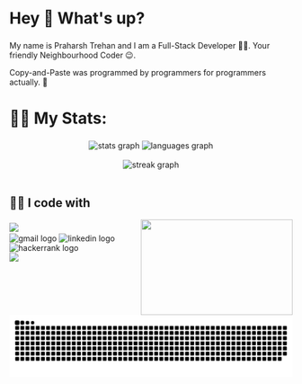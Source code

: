 <h1 align="left">Hey 👋 What's up?</h1>

###

<p align="left">My name is Praharsh Trehan and I am a Full-Stack Developer 👨‍💻. Your friendly Neighbourhood Coder 😉.</p>
<p align="left">Copy-and-Paste was programmed by programmers for programmers actually. 🧠</p>

###

<h1>👨‍💻 My Stats:</h1>

###

<!-- <div align="center">
  <img src="https://github-readme-stats.vercel.app/api?username=trehanpraharsh&hide_title=false&hide_rank=false&show_icons=true&include_all_commits=true&count_private=true&disable_animations=false&theme=dracula&locale=en&hide_border=false" height="150" alt="stats graph"  />
  <img src="https://streak-stats.demolab.com?user=trehanpraharsh&locale=en&mode=daily&theme=dracula&hide_border=false&border_radius=5" height="150" alt="streak graph"  />
  <img src="https://github-readme-stats.vercel.app/api/top-langs?username=trehanpraharsh&locale=en&hide_title=false&layout=compact&card_width=320&langs_count=5&theme=dracula&hide_border=false" height="150" alt="languages graph"  />
</div> -->

<div align="center">
  <img src="https://github-readme-stats.vercel.app/api?username=trehanpraharsh&hide_title=false&hide_rank=false&show_icons=true&include_all_commits=true&count_private=true&disable_animations=false&theme=dracula&locale=en&hide_border=false" height="180" alt="stats graph"  />
  <img src="https://github-readme-stats.vercel.app/api/top-langs?username=trehanpraharsh&locale=en&hide_title=false&layout=compact&card_width=320&langs_count=5&theme=dracula&hide_border=false" height="180" alt="languages graph"  />
</div>

<br>

<div align="center">
  <img src="https://streak-stats.demolab.com?user=trehanpraharsh&locale=en&mode=daily&theme=dracula&hide_border=false&border_radius=5&order=3" height="200" alt="streak graph"  />
</div>


<br>

###

<h2 align="left">👨‍💻 I code with </h2>

<!-- <img align="right" height="150" width="150" src="https://i.imgflip.com/65efzo.gif"  /> -->
<img align="right" height="170" width="270" src="https://media.giphy.com/media/v1.Y2lkPTc5MGI3NjExMWJwazY3ZjUzemRlYjAycTY0bmMyZjVlbnI1eWw0aTI0bjFlZDg1cCZlcD12MV9pbnRlcm5hbF9naWZfYnlfaWQmY3Q9Zw/zOvBKUUEERdNm/giphy.gif"  />

###

<!-- <div align="left">
  <img src="https://cdn.jsdelivr.net/gh/devicons/devicon/icons/c/c-original.svg" height="30" alt="c logo"  />
  <img width="12" />
  <img src="https://cdn.jsdelivr.net/gh/devicons/devicon/icons/cplusplus/cplusplus-original.svg" height="30" alt="cplusplus logo"  />
  <img width="12" />
  <img src="https://cdn.jsdelivr.net/gh/devicons/devicon/icons/javascript/javascript-original.svg" height="30" alt="javascript logo"  />
  <img width="12" />
  <img src="https://cdn.jsdelivr.net/gh/devicons/devicon/icons/react/react-original.svg" height="30" alt="react logo"  />
  <img width="12" />
  <img src="https://cdn.jsdelivr.net/gh/devicons/devicon/icons/nodejs/nodejs-original.svg" height="30" alt="nodejs logo"  />
  <img width="12" />
  <img src="https://cdn.jsdelivr.net/gh/devicons/devicon/icons/express/express-original.svg" height="30" alt="express logo"  />
  <img width="12" />
  <img src="https://cdn.jsdelivr.net/gh/devicons/devicon/icons/npm/npm-original-wordmark.svg" height="30" alt="npm logo"  />
  <img width="12" />
  <img src="https://cdn.jsdelivr.net/gh/devicons/devicon/icons/mongodb/mongodb-original.svg" height="30" alt="mongodb logo"  />
  <img width="12" />
  <img src="https://cdn.jsdelivr.net/gh/devicons/devicon/icons/redux/redux-original.svg" height="30" alt="redux logo"  />
  <img width="12" />
  <img src="https://cdn.jsdelivr.net/gh/devicons/devicon/icons/html5/html5-original.svg" height="30" alt="html5 logo"  />
  <img width="12" />
  <img src="https://cdn.jsdelivr.net/gh/devicons/devicon/icons/css3/css3-original.svg" height="30" alt="css3 logo"  />
  <img width="12" />
  <img src="https://cdn.jsdelivr.net/gh/devicons/devicon/icons/tailwindcss/tailwindcss-original-wordmark.svg" height="30" alt="tailwindcss logo"  />
  <img width="12" />
  <img src="https://cdn.jsdelivr.net/gh/devicons/devicon/icons/python/python-original.svg" height="30" alt="python logo"  />
  <img width="12" />
  <img src="https://cdn.jsdelivr.net/gh/devicons/devicon/icons/github/github-original.svg" height="30" alt="github logo"  />
</div>
### -->

<!-- <h2 align="left">👨‍💻 I code with </h2> -->

###

<div align="left">
    <img src="https://skillicons.dev/icons?i=javascript,react,nodejs,express,mongodb,html,css,github,cpp,c" />
</div>

<div align="left">
  <img src="https://img.shields.io/static/v1?message=Gmail&logo=gmail&label=&color=D14836&logoColor=white&labelColor=&style=for-the-badge" height="35" alt="gmail logo"  />
  <img src="https://img.shields.io/static/v1?message=LinkedIn&logo=linkedin&label=&color=0077B5&logoColor=white&labelColor=&style=for-the-badge" height="35" alt="linkedin logo"  />
  <img src="https://img.shields.io/static/v1?message=HackerRank&logo=hackerrank&label=&color=2EC866&logoColor=white&labelColor=&style=for-the-badge" height="35" alt="hackerrank logo"  />
</div>

<div align="left">
    <img src="https://skillicons.dev/icons?i=gmail,linkedin,leetcode" />
</div>

###

<br clear="both">

<img src="https://raw.githubusercontent.com/trehanpraharsh/trehanpraharsh/output/snake.svg" alt="Snake animation" />

###